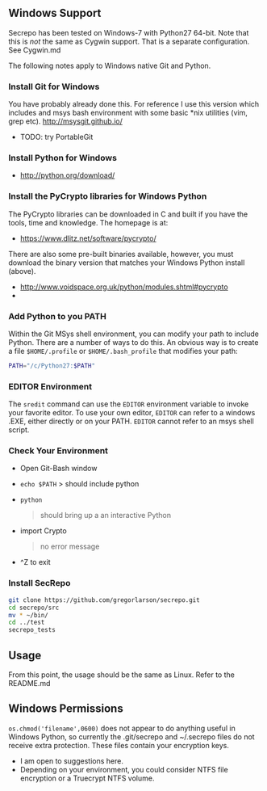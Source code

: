 ## Windows Support

Secrepo has been tested on Windows-7 with Python27 64-bit.
Note that this is *not* the same as Cygwin support. That is a separate configuration. See Cygwin.md

The following notes apply to Windows native Git and Python.

### Install Git for Windows
You have probably already done this.
For reference I use this version which includes and msys bash environment with some basic *nix
utilities (vim, grep etc).  http://msysgit.github.io/
* TODO: try PortableGit

### Install Python for Windows
   * http://python.org/download/

### Install the PyCrypto libraries for Windows Python
The PyCrypto libraries can be downloaded in C and built if you have the tools, time and knowledge.
The homepage is at:
   * https://www.dlitz.net/software/pycrypto/

There are also some pre-built binaries available, however, you must download the binary version that matches your Windows Python install (above).
   * http://www.voidspace.org.uk/python/modules.shtml#pycrypto
   *

### Add Python to you PATH
Within the Git MSys shell environment, you can modify your path to include Python.
There are a number of ways to do this. An obvious way is to create a file `$HOME/.profile`
or `$HOME/.bash_profile` that modifies your path:

```sh
PATH="/c/Python27:$PATH"
```

### EDITOR Environment
The `sredit` command can use the `EDITOR` environment variable to invoke your favorite editor.
To use your own editor, `EDITOR` can refer to a windows .EXE, either directly or on your PATH.
`EDITOR` cannot refer to an msys shell script.

### Check Your Environment
* Open Git-Bash window
* `echo $PATH`
      > should include python

* `python`
     > should bring up a an interactive Python

* import Crypto
    > no error message
* ^Z to exit

### Install SecRepo
```sh
git clone https://github.com/gregorlarson/secrepo.git
cd secrepo/src
mv * ~/bin/
cd ../test
secrepo_tests
```

## Usage
From this point, the usage should be the same as Linux.
Refer to the README.md

## Windows Permissions
`os.chmod('filename',0600)` does not appear to do anything useful in Windows Python, so currently the .git/secrepo and ~/.secrepo files do not receive extra protection. These files contain your encryption keys.
   * I am open to suggestions here.
   * Depending on your environment, you could consider NTFS file encryption
     or a Truecrypt NTFS volume.
